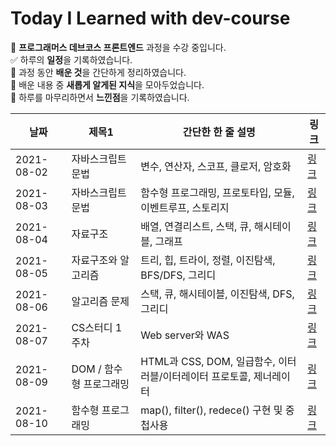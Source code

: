 # Today I Learned with dev-course

👋 **프로그래머스 데브코스 프론트엔드** 과정을 수강 중입니다. <br>
✅ 하루의 **일정**을 기록하였습니다. <br>
📑 과정 동안 **배운 것**을 간단하게 정리하였습니다. <br>
🐣 배운 내용 중 **새롭게 알게된 지식**을 모아두었습니다. <br>
👀 하루를 마무리하면서 **느낀점**을 기록하였습니다. <br>

| 날짜 | 제목1 | 간단한 한 줄 설명 | 링크 |
| ---- | ----- | ----------------- | -------- |
| 2021-08-02 | 자바스크립트 문법  | 변수, 연산자, 스코프, 클로저, 암호화 | [링크](https://velog.io/@young18/TIL-20210802) |
| 2021-08-03 | 자바스크립트 문법  | 함수형 프로그래밍, 프로토타입, 모듈, 이벤트루프, 스토리지 | [링크](https://velog.io/@young18/TIL-20210803) |
| 2021-08-04 | 자료구조  | 배열, 연결리스트, 스택, 큐, 해시테이블, 그래프 | [링크](https://velog.io/@young18/TIL-20210804) |
| 2021-08-05 | 자료구조와 알고리즘  | 트리, 힙, 트라이, 정렬, 이진탐색, BFS/DFS, 그리디 | [링크](https://velog.io/@young18/TIL-20210805) |
| 2021-08-06 | 알고리즘 문제 | 스택, 큐, 해시테이블, 이진탐색, DFS, 그리디 | [링크](https://velog.io/@young18/TIL-20210806) |
| 2021-08-07 | CS스터디 1주차  | Web server와 WAS | [링크](https://velog.io/@young18/TIL-20210807-vqq4bgb7) |
| 2021-08-09 | DOM / 함수형 프로그래밍 | HTML과 CSS, DOM, 일급함수, 이터러블/이터레이터 프로토콜, 제너레이터 | [링크](https://velog.io/@young18/TIL-20210809) |
| 2021-08-10 | 함수형 프로그래밍 | map(), filter(), redece() 구현 및 중첩사용 | [링크](https://velog.io/@young18/TIL-20210810) |